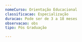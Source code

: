 ```yaml
---
nomeCurso: Orientação Educacional
classificacao: Especialização
duracao: Pode ser de 3 a 18 meses
observacao: obs
tipo: Pós Graduação

---
```


